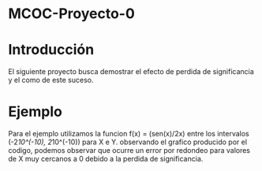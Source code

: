 # MCOC-Proyecto-0
# Introducción
El siguiente proyecto busca demostrar el efecto de perdida de significancia y el como de este suceso.
# Ejemplo
Para el ejemplo utilizamos la funcion f(x) = (sen(x)/2x) entre los intervalos (-2*10^(-10), 2*10^(-10)) para X e Y. observando el grafico producido por el codigo, podemos observar que ocurre un error por redondeo para valores de X muy cercanos a 0  debido a la perdida de significancia.
